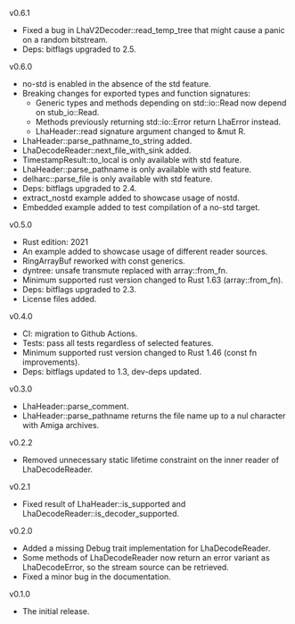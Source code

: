v0.6.1
* Fixed a bug in LhaV2Decoder::read_temp_tree that might cause a panic on a random bitstream.
* Deps: bitflags upgraded to 2.5.

v0.6.0
* no-std is enabled in the absence of the std feature.
* Breaking changes for exported types and function signatures:
  - Generic types and methods depending on std::io::Read now depend on stub_io::Read.
  - Methods previously returning std::io::Error return LhaError instead.
  - LhaHeader::read signature argument changed to &mut R.
* LhaHeader::parse_pathname_to_string added.
* LhaDecodeReader::next_file_with_sink added.
* TimestampResult::to_local is only available with std feature.
* LhaHeader::parse_pathname is only available with std feature.
* delharc::parse_file is only available with std feature.
* Deps: bitflags upgraded to 2.4.
* extract_nostd example added to showcase usage of nostd.
* Embedded example added to test compilation of a no-std target.

v0.5.0
* Rust edition: 2021
* An example added to showcase usage of different reader sources.
* RingArrayBuf reworked with const generics.
* dyntree: unsafe transmute replaced with array::from_fn.
* Minimum supported rust version changed to Rust 1.63 (array::from_fn).
* Deps: bitflags upgraded to 2.3.
* License files added.

v0.4.0
* CI: migration to Github Actions.
* Tests: pass all tests regardless of selected features.
* Minimum supported rust version changed to Rust 1.46 (const fn improvements).
* Deps: bitflags updated to 1.3, dev-deps updated.

v0.3.0
* LhaHeader::parse_comment.
* LhaHeader::parse_pathname returns the file name up to a nul character with Amiga archives.

v0.2.2
* Removed unnecessary static lifetime constraint on the inner reader of LhaDecodeReader.

v0.2.1
* Fixed result of LhaHeader::is_supported and LhaDecodeReader::is_decoder_supported.

v0.2.0
* Added a missing Debug trait implementation for LhaDecodeReader.
* Some methods of LhaDecodeReader now return an error variant as LhaDecodeError, so the stream source can be retrieved.
* Fixed a minor bug in the documentation.

v0.1.0
* The initial release.
